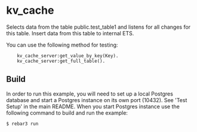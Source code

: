 kv_cache
=====

Selects data from the table public.test_table1 
and listens for all changes for this table.
Insert data from this table to internal ETS.

You can use the following method for testing:
```
    kv_cache_server:get_value_by_key(Key).
    kv_cache_server:get_full_table().
```

Build
-----
In order to run this example, you will need to set up a local
Postgres database and start a Postgres instance on its own port (10432).
See 'Test Setup' in the main README.
When you start Postgres instance use the following command to build and run the example:

    $ rebar3 run
